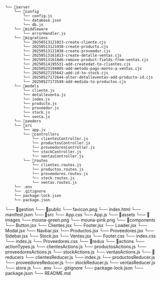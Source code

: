 ```
└── 📁server
    └── 📁config
        └── config.js
        └── database.json
        └── db.js
    └── 📁middleware
        └── errorHandler.js
    └── 📁migrations
        └── 20250513121023-create-cliente.cjs
        └── 20250513121030-create-producto.cjs
        └── 20250513121038-create-proveedor.cjs
        └── 20250513161813-create-detalle-ventas.cjs
        └── 20250513161846-remove-product-fields-from-ventas.cjs
        └── 20250514195531-add-createdat-to-clientes.cjs
        └── 20250523194005-add-metodo-pago-monto-a-ventas.cjs
        └── 20250527155642-add-id-to-stock.cjs
        └── 20250527172644-alter-detalleventas-add-producto-id.cjs
        └── 20250527173549-add-medida-to-productos.cjs
    └── 📁models
        └── cliente.js
        └── detalleventa.js
        └── index.js
        └── producto.js
        └── proveedor.js
        └── stock.js
        └── venta.js
    └── 📁seeders
    └── 📁src
        └── app.js
        └── 📁controllers
            └── clientesController.js
            └── productosController.js
            └── proveedoresController.js
            └── stockController.js
            └── ventasController.js
        └── 📁routes
            └── clientes.routes.js
            └── productos.routes.js
            └── proveedores.routes.js
            └── stock.routes.js
            └── ventas.routes.js
    └── .env
    └── .gitignore
    └── package-lock.json
    └── package.json
```
└── 📁gestion
    └── 📁public
        └── favicon.png
        └── index.html
        └── manifest.json
    └── 📁src
        └── App.css
        └── App.js
        └── 📁assets
            └── 📁images
                └── mouna-green.png
                └── mouna-pink.png
        └── 📁components
            └── Button.jsx
            └── Clientes.jsx
            └── Footer.jsx
            └── Loader.jsx
            └── Modal.jsx
            └── Navbar.jsx
            └── Productos.jsx
            └── Proveedores.jsx
            └── Sidebar.jsx
            └── Stock.jsx
            └── Ventas.jsx
        └── Footer.css
        └── index.css
        └── index.js
        └── Proveedores.css
        └── 📁redux
            └── 📁actions
                └── actionTypes.js
                └── clientesActions.js
                └── productosActions.js
                └── proveedoresActions.js
                └── stockActions.js
                └── ventasActions.js
            └── 📁reducers
                └── clientesReducer.js
                └── index.js
                └── productosReducer.js
                └── proveedoresReducer.js
                └── stockReducer.js
                └── ventasReducer.js
            └── store.js
    └── .env
    └── .gitignore
    └── package-lock.json
    └── package.json
    └── README.md
```